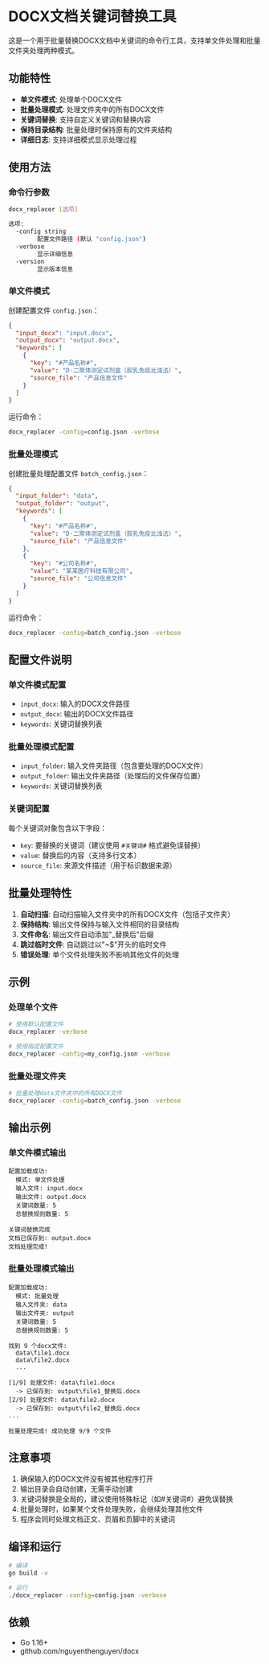 # DOCX文档关键词替换工具

这是一个用于批量替换DOCX文档中关键词的命令行工具，支持单文件处理和批量文件夹处理两种模式。

## 功能特性

- **单文件模式**: 处理单个DOCX文件
- **批量处理模式**: 处理文件夹中的所有DOCX文件
- **关键词替换**: 支持自定义关键词和替换内容
- **保持目录结构**: 批量处理时保持原有的文件夹结构
- **详细日志**: 支持详细模式显示处理过程

## 使用方法

### 命令行参数

```bash
docx_replacer [选项]

选项:
  -config string
        配置文件路径 (默认 "config.json")
  -verbose
        显示详细信息
  -version
        显示版本信息
```

### 单文件模式

创建配置文件 `config.json`：

```json
{
  "input_docx": "input.docx",
  "output_docx": "output.docx",
  "keywords": [
    {
      "key": "#产品名称#",
      "value": "D-二聚体测定试剂盒（胶乳免疫比浊法）",
      "source_file": "产品信息文件"
    }
  ]
}
```

运行命令：
```bash
docx_replacer -config=config.json -verbose
```

### 批量处理模式

创建批量处理配置文件 `batch_config.json`：

```json
{
  "input_folder": "data",
  "output_folder": "output",
  "keywords": [
    {
      "key": "#产品名称#",
      "value": "D-二聚体测定试剂盒（胶乳免疫比浊法）",
      "source_file": "产品信息文件"
    },
    {
      "key": "#公司名称#",
      "value": "某某医疗科技有限公司",
      "source_file": "公司信息文件"
    }
  ]
}
```

运行命令：
```bash
docx_replacer -config=batch_config.json -verbose
```

## 配置文件说明

### 单文件模式配置

- `input_docx`: 输入的DOCX文件路径
- `output_docx`: 输出的DOCX文件路径
- `keywords`: 关键词替换列表

### 批量处理模式配置

- `input_folder`: 输入文件夹路径（包含要处理的DOCX文件）
- `output_folder`: 输出文件夹路径（处理后的文件保存位置）
- `keywords`: 关键词替换列表

### 关键词配置

每个关键词对象包含以下字段：

- `key`: 要替换的关键词（建议使用 `#关键词#` 格式避免误替换）
- `value`: 替换后的内容（支持多行文本）
- `source_file`: 来源文件描述（用于标识数据来源）

## 批量处理特性

1. **自动扫描**: 自动扫描输入文件夹中的所有DOCX文件（包括子文件夹）
2. **保持结构**: 输出文件保持与输入文件相同的目录结构
3. **文件命名**: 输出文件自动添加"_替换后"后缀
4. **跳过临时文件**: 自动跳过以"~$"开头的临时文件
5. **错误处理**: 单个文件处理失败不影响其他文件的处理

## 示例

### 处理单个文件
```bash
# 使用默认配置文件
docx_replacer -verbose

# 使用指定配置文件
docx_replacer -config=my_config.json -verbose
```

### 批量处理文件夹
```bash
# 批量处理data文件夹中的所有DOCX文件
docx_replacer -config=batch_config.json -verbose
```

## 输出示例

### 单文件模式输出
```
配置加载成功:
  模式: 单文件处理
  输入文件: input.docx
  输出文件: output.docx
  关键词数量: 5
  总替换规则数量: 5

关键词替换完成
文档已保存到: output.docx
文档处理完成!
```

### 批量处理模式输出
```
配置加载成功:
  模式: 批量处理
  输入文件夹: data
  输出文件夹: output
  关键词数量: 5
  总替换规则数量: 5

找到 9 个docx文件:
  data\file1.docx
  data\file2.docx
  ...

[1/9] 处理文件: data\file1.docx
  -> 已保存到: output\file1_替换后.docx
[2/9] 处理文件: data\file2.docx
  -> 已保存到: output\file2_替换后.docx
...

批量处理完成! 成功处理 9/9 个文件
```

## 注意事项

1. 确保输入的DOCX文件没有被其他程序打开
2. 输出目录会自动创建，无需手动创建
3. 关键词替换是全局的，建议使用特殊标记（如#关键词#）避免误替换
4. 批量处理时，如果某个文件处理失败，会继续处理其他文件
5. 程序会同时处理文档正文、页眉和页脚中的关键词

## 编译和运行

```bash
# 编译
go build -v

# 运行
./docx_replacer -config=config.json -verbose
```

## 依赖

- Go 1.16+
- github.com/nguyenthenguyen/docx